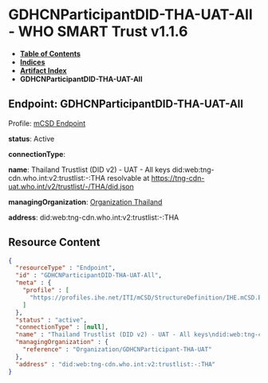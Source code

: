# GDHCNParticipantDID-THA-UAT-All - WHO SMART Trust v1.1.6

* [**Table of Contents**](toc.md)
* [**Indices**](indices.md)
* [**Artifact Index**](artifacts.md)
* **GDHCNParticipantDID-THA-UAT-All**

## Endpoint: GDHCNParticipantDID-THA-UAT-All

Profile: [mCSD Endpoint](https://profiles.ihe.net/ITI/mCSD/4.0.0/StructureDefinition-IHE.mCSD.Endpoint.html)

**status**: Active

**connectionType**: 

**name**: Thailand Trustlist (DID v2) - UAT - All keys did:web:tng-cdn.who.int:v2:trustlist:-:THA resolvable at https://tng-cdn-uat.who.int/v2/trustlist/-/THA/did.json

**managingOrganization**: [Organization Thailand](Organization-GDHCNParticipant-THA-UAT.md)

**address**: did:web:tng-cdn.who.int:v2:trustlist:-:THA



## Resource Content

```json
{
  "resourceType" : "Endpoint",
  "id" : "GDHCNParticipantDID-THA-UAT-All",
  "meta" : {
    "profile" : [
      "https://profiles.ihe.net/ITI/mCSD/StructureDefinition/IHE.mCSD.Endpoint"
    ]
  },
  "status" : "active",
  "connectionType" : [null],
  "name" : "Thailand Trustlist (DID v2) - UAT - All keys\ndid:web:tng-cdn.who.int:v2:trustlist:-:THA\nresolvable at https://tng-cdn-uat.who.int/v2/trustlist/-/THA/did.json",
  "managingOrganization" : {
    "reference" : "Organization/GDHCNParticipant-THA-UAT"
  },
  "address" : "did:web:tng-cdn.who.int:v2:trustlist:-:THA"
}

```
